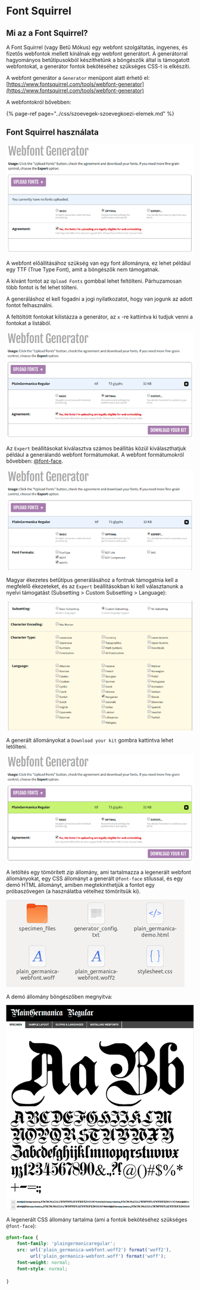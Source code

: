 # Font Squirrel

## Mi az a Font Squirrel?

A Font Squirrel \(vagy Betű Mókus\) egy webfont szolgáltatás, ingyenes, és fizetős webfontok mellett kínálnak egy webfont generátort. A generátorral hagyományos betűtípusokból készíthetünk a böngészők által is támogatott webfontokat, a generátor fontok bekötéséhez szükséges CSS-t is elkészíti.

A webfont generátor a `Generator` menüpont alatt érhető el:   
[https://www.fontsquirrel.com/tools/webfont-generator](https://www.fontsquirrel.com/tools/webfont-generator)

A webfontokról bővebben:

{% page-ref page="../css/szoevegek-szoevegkoezi-elemek.md" %}

## Font Squirrel használata

![](../.gitbook/assets/fq-1.png)

A webfont előállításához szükség van egy font állományra, ez lehet például egy TTF \(True Type Font\), amit a böngészők nem támogatnak.

A kívánt fontot az `Upload Fonts` gombbal lehet feltölteni. Párhuzamosan több fontot is fel lehet tölteni.

A generáláshoz el kell fogadni a jogi nyilatkozatot, hogy van jogunk az adott fontot felhasználni. 

A feltöltött fontokat kilistázza a generátor, az `x` -re kattintva ki tudjuk venni a fontokat a listából.

![](../.gitbook/assets/fq-2.png)

Az `Expert` beállításokat kiválasztva számos beállítás közül kiválaszthatjuk például a generálandó webfont formátumokat. A webfont formátumokról bővebben: [@font-face](https://digikiad.gitbook.io/digitalis-kiadvanyok/css/szoevegek-szoevegkoezi-elemek#font-face).

![](../.gitbook/assets/fq-3.png)

Magyar ékezetes betűtípus generálásához a fontnak támogatnia kell a megfelelő ékezeteket, és az `Expert` beállításokban ki kell választanunk a nyelvi támogatást \(Subsetting &gt; Custom Subsetting &gt; Language\):

![](../.gitbook/assets/fq-7.png)

A generált állományokat a `Download your kit` gombra kattintva lehet letölteni.

![](../.gitbook/assets/fq-4.png)

A letöltés egy tömörített _zip_ állomány, ami tartalmazza a legenerált webfont állományokat, egy CSS állományt a generált `@font-face` stílussal, és egy demó HTML állományt, amiben megtekinthetjük a fontot egy próbaszövegen \(a használatba vételhez tömörítsük ki\).

![](../.gitbook/assets/fq-5.png)

A demó állomány böngészőben megnyitva:

![](../.gitbook/assets/fq-6.png)

A legenerált CSS állomány tartalma \(ami a fontok bekötéséhez szükséges `@font-face`\):

```css
@font-face {
    font-family: 'plaingermanicaregular';
    src: url('plain_germanica-webfont.woff2') format('woff2'),
         url('plain_germanica-webfont.woff') format('woff');
    font-weight: normal;
    font-style: normal;

}
```

